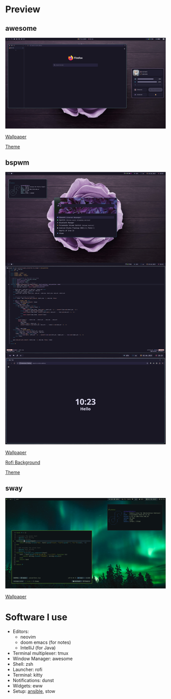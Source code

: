 # Preview

## awesome

![Preview](assets/preview_awesome.png)

[Wallpaper](https://www.pexels.com/photo/purple-rose-on-wooden-surface-971360/)

[Theme](https://github.com/rose-pine)

## bspwm

![Preview](assets/preview_bspwm.png)

[Wallpaper](https://www.pexels.com/photo/purple-rose-on-wooden-surface-971360/)

[Rofi Background](https://www.pexels.com/photo/close-up-photo-of-purple-lilac-flowers-1381679/)

[Theme](https://github.com/rose-pine)

## sway

![Preview](assets/preview_sway.png)

[Wallpaper](https://www.pexels.com/photo/beautiful-aurora-borealis-in-the-sky-11042734/)

# Software I use

- Editors:
  - neovim
  - doom emacs (for notes)
  - IntelliJ (for Java)
- Terminal multiplexer: tmux
- Window Manager: awesome
- Shell: zsh
- Launcher: rofi
- Terminal: kitty
- Notifications: dunst
- Widgets: eww
- Setup: [ansible](https://github.com/m-gail/ansible), stow
